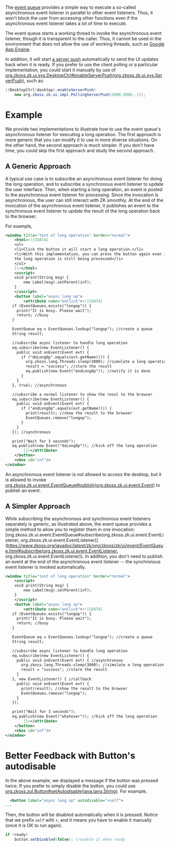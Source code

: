 

The [event queue]({{site.baseurl}}/zk_dev_ref/event_handling/event_queues)
provides a simple way to execute a so-called asynchronous event listener
in parallel to other event listeners. Thus, it won't block the user from
accessing other functions even if the asynchronous event listener takes
a lot of time to execute.

The event queue starts a working thread to invoke the asynchronous event
listener, though it is transparent to the caller. Thus, it cannot be
used in the environment that does not allow the use of working threads,
such as [Google App Engine](http://code.google.com/appengine/).

In addition, it will start [a server push]({{site.baseurl}}/zk_dev_ref/server_push/server_push) automatically to
send the UI updates back when it is ready. If you prefer to use the
client polling or a particular implementation, you could start it
manually by use of
[org.zkoss.zk.ui.sys.DesktopCtrl#enableServerPush(org.zkoss.zk.ui.sys.ServerPush)](https://www.zkoss.org/javadoc/latest/zk/org/zkoss/zk/ui/sys/DesktopCtrl.html#enableServerPush(org.zkoss.zk.ui.sys.ServerPush)),
such as:

```java
((DesktopCtrl)desktop).enableServerPush(
    new org.zkoss.zk.ui.impl.PollingServerPush(2000,5000,-1));
```

# Example

We provide two implementations to illustrate how to use the event
queue's asynchronous listener for executing a long operation. The first
approach is more generic that you can modify it to use in more diverse
situations. On the other hand, the second approach is much simpler. If
you don't have time, you could skip the first approach and study the
second approach.

## A Generic Approach

A typical use case is to subscribe an asynchronous event listener for
doing the long operation, and to subscribe a synchronous event listener
to update the user interface. Then, when starting a long operation, an
event is posted to the asynchronous event listener for processing. Since
the invocation is asynchronous, the user can still interact with ZK
smoothly. At the end of the invocation of the asynchronous event
listener, it publishes an event to the synchronous event listener to
update the result of the long operation back to the browser.

For example,

```xml
<window title="test of long operation" border="normal">
    <html><![CDATA[
    <ul>
    <li>Click the button it will start a long operation.</li>
    <li>With this implementation, you can press the button again even if
    the long operation is still being processed</li>
    </ul>
    ]]></html>
    <zscript>
    void print(String msg) {
        new Label(msg).setParent(inf);
    }
    </zscript>
    <button label="async long op">
        <attribute name="onClick"><![CDATA[
   if (EventQueues.exists("longop")) {
     print("It is busy. Please wait");
     return; //busy
   }

   EventQueue eq = EventQueues.lookup("longop"); //create a queue
   String result;

   //subscribe async listener to handle long operation
   eq.subscribe(new EventListener() {
     public void onEvent(Event evt) {
       if ("doLongOp".equals(evt.getName())) {
         org.zkoss.lang.Threads.sleep(3000); //simulate a long operation
         result = "success"; //store the result
         eq.publish(new Event("endLongOp")); //notify it is done
       }
     }
   }, true); //asynchronous

   //subscribe a normal listener to show the resul to the browser
   eq.subscribe(new EventListener() {
     public void onEvent(Event evt) {
       if ("endLongOp".equals(evt.getName())) {
         print(result); //show the result to the browser
         EventQueues.remove("longop");
       }
     }
   }); //synchronous

   print("Wait for 3 seconds");
   eq.publish(new Event("doLongOp")); //kick off the long operation
        ]]></attribute>
    </button>
    <vbox id="inf"/>
</window>
```

An asynchronous event listener is <i>not</i> allowed to access the
desktop, but it is allowed to invoke
[org.zkoss.zk.ui.event.EventQueue#publish(org.zkoss.zk.ui.event.Event)](https://www.zkoss.org/javadoc/latest/zk/org/zkoss/zk/ui/event/EventQueue.html#publish(org.zkoss.zk.ui.event.Event))
to publish an event.

## A Simpler Approach

While subscribing the asynchronous and synchronous event listeners
separately is generic, as illustrated above, the event queue provides a
simple method to allow you to register them in one invocation:
[org.zkoss.zk.ui.event.EventQueue#subscribe(org.zkoss.zk.ui.event.EventListener, org.zkoss.zk.ui.event.EventListener)](https://www.zkoss.org/javadoc/latest/zk/org/zkoss/zk/ui/event/EventQueue.html#subscribe(org.zkoss.zk.ui.event.EventListener, org.zkoss.zk.ui.event.EventListener)).
In addition, you don't need to publish an event at the end of the
asynchronous event listener -- the synchronous event listener is invoked
automatically.

```xml
<window title="test of long operation" border="normal">
    <zscript>
    void print(String msg) {
        new Label(msg).setParent(inf);
    }
    </zscript>
    <button label="async long op">
        <attribute name="onClick"><![CDATA[
   if (EventQueues.exists("longop")) {
     print("It is busy. Please wait");
     return; //busy
   }

   EventQueue eq = EventQueues.lookup("longop"); //create a queue
   String result;

   //subscribe async listener to handle long operation
   eq.subscribe(new EventListener() {
     public void onEvent(Event evt) { //asynchronous
       org.zkoss.lang.Threads.sleep(3000); //simulate a long operation
       result = "success"; //store the result
     }
   }, new EventListener() { //callback
     public void onEvent(Event evt) {
       print(result); //show the result to the browser
       EventQueues.remove("longop");
     }
   });

   print("Wait for 3 seconds");
   eq.publish(new Event("whatever")); //kick off the long operation
        ]]></attribute>
    </button>
    <vbox id="inf"/>
</window>
```

# Better Feedback with Button's autodisable

In the above example, we displayed a message if the button was pressed
twice. If you prefer to simply disable the button, you could use
[org.zkoss.zul.Button#setAutodisable(java.lang.String)](https://www.zkoss.org/javadoc/latest/zk/org/zkoss/zul/Button.html#setAutodisable(java.lang.String)).
For example,

```xml
  <button label="async long op" autodisable="+self">
...
```

Then, the button will be disabled automatically when it is pressed.
Notice that we prefix `self` with `+`, and it means you have to enable
it manually (once it is OK to run again).

```java
if (ready)
    button.setDisabled(false); //enable it when ready
```

